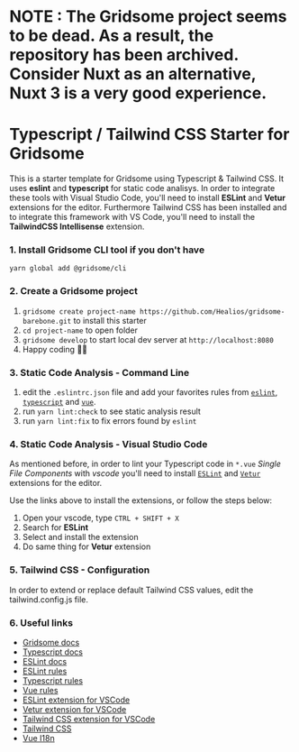 # NOTE : The Gridsome project seems to be dead. As a result, the repository has been archived. Consider Nuxt as an alternative, Nuxt 3 is a very good experience. 

# Typescript / Tailwind CSS Starter for Gridsome

This is a starter template for Gridsome using Typescript & Tailwind CSS. It uses **eslint** and **typescript** for static code analisys. In order to integrate these tools with Visual Studio Code, you'll need to install **ESLint** and **Vetur** extensions for the editor. Furthermore Tailwind CSS has been installed and to integrate this framework with VS Code, you'll need to install the **TailwindCSS Intellisense** extension.

### 1. Install Gridsome CLI tool if you don't have

`yarn global add @gridsome/cli`

### 2. Create a Gridsome project

1. `gridsome create project-name https://github.com/Healios/gridsome-barebone.git` to install this starter
2. `cd project-name` to open folder
3. `gridsome develop` to start local dev server at `http://localhost:8080`
4. Happy coding 🎉🙌

### 3. Static Code Analysis - Command Line

1. edit the `.eslintrc.json` file and add your favorites rules from [`eslint`](https://eslint.org/docs/rules/), [`typescript`](https://github.com/typescript-eslint/typescript-eslint/tree/master/packages/eslint-plugin#supported-rules) and [`vue`](https://vuejs.github.io/eslint-plugin-vue/rules/).
2. run `yarn lint:check` to see static analysis result
3. run `yarn lint:fix` to fix errors found by `eslint`

### 4. Static Code Analysis - Visual Studio Code

As mentioned before, in order to lint your Typescript code in `*.vue` *Single File Components* with *vscode* you'll need to install [`ESLint`](https://marketplace.visualstudio.com/items?itemName=dbaeumer.vscode-eslint) and [`Vetur`](https://marketplace.visualstudio.com/items?itemName=octref.vetur) extensions for the editor.

Use the links above to install the extensions, or follow the steps below:

1. Open your vscode, type `CTRL + SHIFT + X`
2. Search for **ESLint**
3. Select and install the extension
4. Do same thing for **Vetur** extension

### 5. Tailwind CSS - Configuration

In order to extend or replace default Tailwind CSS values, edit the tailwind.config.js file. 

### 6. Useful links

* [Gridsome docs](https://gridsome.org/docs/)
* [Typescript docs](https://www.typescriptlang.org/docs/)
* [ESLint docs](https://eslint.org/)
* [ESLint rules](https://eslint.org/docs/rules/)
* [Typescript rules](https://github.com/typescript-eslint/typescript-eslint/tree/master/packages/eslint-plugin#supported-rules)
* [Vue rules](https://vuejs.github.io/eslint-plugin-vue/rules/)
* [ESLint extension for VSCode](https://marketplace.visualstudio.com/items?itemName=dbaeumer.vscode-eslint)
* [Vetur extension for VSCode](https://marketplace.visualstudio.com/items?itemName=octref.vetur)
* [Tailwind CSS extension for VSCode](https://marketplace.visualstudio.com/items?itemName=bradlc.vscode-tailwindcss)
* [Tailwind CSS](https://tailwindcss.com/)
* [Vue I18n](https://kazupon.github.io/vue-i18n/)
